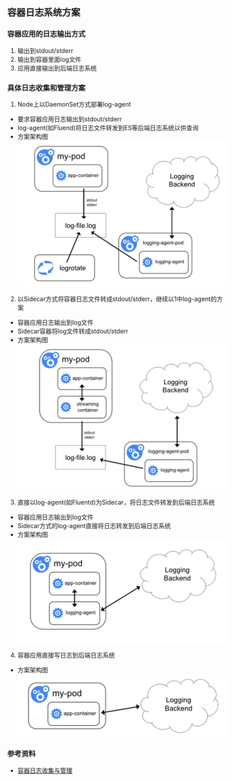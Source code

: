 ## 容器日志系统方案

### 容器应用的日志输出方式
1. 输出到stdout/stderr
2. 输出到容器里面log文件
3. 应用直接输出到后端日志系统

### 具体日志收集和管理方案
1. Node上以DaemonSet方式部署log-agent
  * 要求容器应用日志输出到stdout/stderr
  * log-agent(如Fluend)将日志文件转发到ES等后端日志系统以供查询
  * 方案架构图
    ![方案1架构图](../images/log_1.png)
2. 以Sidecar方式将容器日志文件转成stdout/stderr，继续以1中log-agent的方案
  * 容器应用日志输出到log文件
  * Sidecar容器将log文件转成stdout/stderr
  * 方案架构图
    ![方案2架构图](../images/log_2.png)
3. 直接以log-agent(如Fluentd)为Sidecar，将日志文件转发到后端日志系统 
  * 容器应用日志输出到log文件
  * Sidecar方式的log-agent直接将日志转发到后端日志系统
  * 方案架构图
    ![方案3架构图](../images/log_3.png)
4. 容器应用直接写日志到后端日志系统
  * 方案架构图
    ![方案4架构图](../images/log_4.png)   
    
### 参考资料
* [容器日志收集与管理](https://time.geekbang.org/column/article/73156)